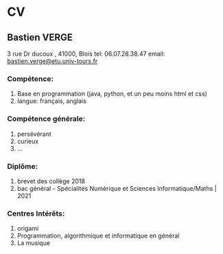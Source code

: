 # CV

## Bastien VERGE

3 rue Dr ducoux , 41000, Blois
tel: 06.07.28.38.47
email: bastien.verge@etu.univ-tours.fr

### Compétence:

1. Base en programmation (java, python, et un peu moins html et css)
2. langue: français, anglais

### Compétence générale:

1. persévérant
2. curieux
3. ...

### Diplôme:

1. brevet des collège 2018
2. bac général - Spécialités Numérique et Sciences Informatique/Maths | 2021

### Centres Intérêts:

1. origami
2. Programmation, algorithmique et informatique en général
3. La musique